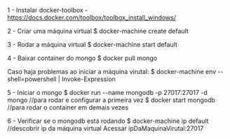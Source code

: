 1 - Instalar docker-toolbox - https://docs.docker.com/toolbox/toolbox_install_windows/

2 - Criar uma máquina virtual
$ docker-machine create default

3 - Rodar a máquina virtual
$ docker-machine start default

4 - Baixar container do mongo
$ docker pull mongo

Caso haja problemas ao iniciar a máquina virutal: 
$ docker-machine env --shell=powershell | Invoke-Expression

5 - Iniciar o mongo
$ docker run --name mongodb -p 27017:27017 -d mongo //para rodar e configurar a primeira vez
$ docker start mongodb //para rodar o container em demais vezes

6 - Verificar se o mongodb está rodando
$ docker-machine ip default //descobrir ip da máquina virtual
Acessar ipDaMaquinaVirutal:27017


